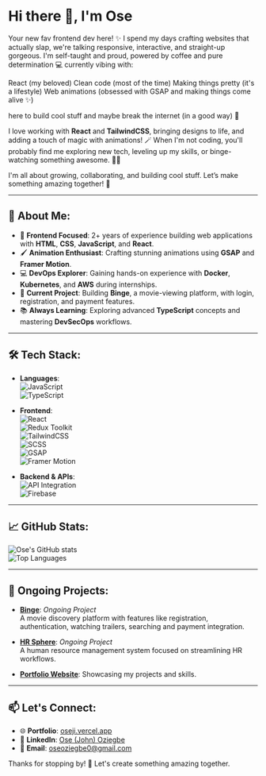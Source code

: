 # Hi there 👋, I'm Ose

Your new fav frontend dev here! ✨
I spend my days crafting websites that actually slap, we're talking responsive, interactive, and straight-up gorgeous. I'm self-taught and proud, powered by coffee and pure determination 💻
currently vibing with:

React (my beloved)
Clean code (most of the time)
Making things pretty (it's a lifestyle)
Web animations (obsessed with GSAP and making things come alive ✨)

here to build cool stuff and maybe break the internet (in a good way) 🚀

I love working with **React** and **TailwindCSS**, bringing designs to life, and adding a touch of magic with animations! 🪄 When I'm not coding, you'll probably find me exploring new tech, leveling up my skills, or binge-watching something awesome. 🎥🍿  

I'm all about growing, collaborating, and building cool stuff. Let’s make something amazing together! 🌟

---

## 🚀 About Me:
- 🌟 **Frontend Focused**: 2+ years of experience building web applications with **HTML**, **CSS**, **JavaScript**, and **React**.
- 🖌️ **Animation Enthusiast**: Crafting stunning animations using **GSAP** and **Framer Motion**.
- 💻 **DevOps Explorer**: Gaining hands-on experience with **Docker**, **Kubernetes**, and **AWS** during internships.
- 🔧 **Current Project**: Building **Binge**, a movie-viewing platform, with login, registration, and payment features.
- 📚 **Always Learning**: Exploring advanced **TypeScript** concepts and mastering **DevSecOps** workflows.

---

## 🛠️ Tech Stack:
- **Languages**:  
  ![JavaScript](https://img.shields.io/badge/-JavaScript-F7DF1E?logo=javascript&logoColor=black&style=flat)  
  ![TypeScript](https://img.shields.io/badge/-TypeScript-3178C6?logo=typescript&logoColor=white&style=flat)

- **Frontend**:  
 ![React](https://img.shields.io/badge/-React-61DAFB?logo=react&logoColor=black&style=flat)  
  ![Redux Toolkit](https://img.shields.io/badge/-Redux%20Toolkit-764ABC?logo=redux&logoColor=white&style=flat)  
  ![TailwindCSS](https://img.shields.io/badge/-TailwindCSS-06B6D4?logo=tailwindcss&logoColor=white&style=flat)  
  ![SCSS](https://img.shields.io/badge/-SCSS-CC6699?logo=sass&logoColor=white&style=flat)  
  ![GSAP](https://img.shields.io/badge/-GSAP-88CE02?logo=greensock&logoColor=white&style=flat)  
  ![Framer Motion](https://img.shields.io/badge/-Framer%20Motion-black?logo=framer&logoColor=white&style=flat)

- **Backend & APIs**:  
  ![API Integration](https://img.shields.io/badge/-API%20Integration-4285F4?logo=google&logoColor=white&style=flat)  
  ![Firebase](https://img.shields.io/badge/-Firebase-FFCA28?logo=firebase&logoColor=black&style=flat)
  
---

## 📈 GitHub Stats:
![Ose's GitHub stats](https://github-readme-stats.vercel.app/api?username=oseji&show_icons=true&theme=radical)  
![Top Languages](https://github-readme-stats.vercel.app/api/top-langs/?username=oseji&layout=compact&theme=radical)

---

## 🌟 Ongoing Projects:
- [**Binge**](https://binge-beta.vercel.app/): _Ongoing Project_  
  A movie discovery platform with features like registration, authentication, watching trailers, searching and payment integration.  

- [**HR Sphere**](https://hr-sphere.vercel.app/): _Ongoing Project_  
  A human resource management system focused on streamlining HR workflows.
   
- [**Portfolio Website**](https://oseji.vercel.app/): Showcasing my projects and skills.  

---

## 📫 Let's Connect:
- 🌐 **Portfolio**: [oseji.vercel.app](https://oseji.vercel.app/)  
- 💼 **LinkedIn**: [Ose (John) Oziegbe](https://www.linkedin.com/in/ose-oziegbe-648154254)  
- 📧 **Email**: [oseoziegbe0@gmail.com](mailto:oseoziegbe0@gmail.com)  

Thanks for stopping by! 🚀 Let's create something amazing together.
